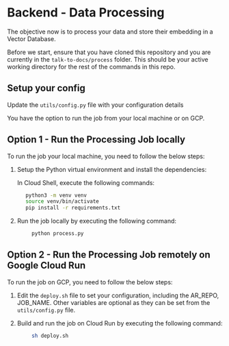 # Backend - Data Processing
 
The objective now is to process your data and store their embedding in a Vector Database.

Before we start, ensure that you have cloned this repository and you are currently in the `talk-to-docs/process` folder. This should be your active working directory for the rest of the commands in this repo.

## Setup your config

Update the `utils/config.py` file with your configuration details

You have the option to run the job from your local machine or on GCP.

## Option 1 - Run the Processing Job locally

To run the job your local machine, you need to follow the below steps:

1. Setup the Python virtual environment and install the dependencies:

    In Cloud Shell, execute the following commands:

```bash
      python3 -m venv venv
      source venv/bin/activate
      pip install -r requirements.txt
```

  2. Run the job locally by executing the following command:

```bash
        python process.py 
```

## Option 2 - Run the Processing Job remotely on Google Cloud Run

To run the job on GCP, you need to follow the below steps:

1. Edit the `deploy.sh` file to set your configuration, including the AR_REPO, JOB_NAME.  Other variables are optional as they can be set from the `utils/config.py` file.

2. Build and run the job on Cloud Run by executing the following command:

```bash
        sh deploy.sh
```
